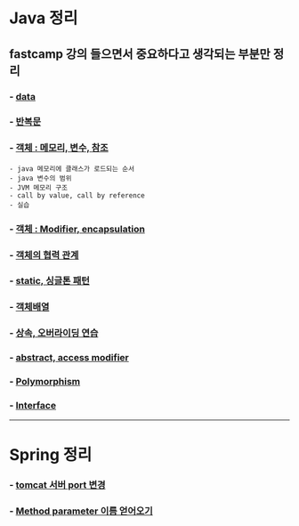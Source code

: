 # Java 정리

## fastcamp 강의 들으면서 중요하다고 생각되는 부분만 정리

### - [data](/src/basic/Readme.md)
### - [반복문](/src/basic/forloop.md) 
### - [객체 : 메모리, 변수, 참조](/src/object/Readme.md)
    - java 메모리에 클래스가 로드되는 순서
    - java 변수의 범위
    - JVM 메모리 구조
    - call by value, call by reference
    - 실습
### - [객체 : Modifier, encapsulation](/src/object01/Readme.md) 
### - [객체의 협력 관계](/src/Cooperation/Readme.md)
### - [static, 싱글톤 패턴](/src/StaticVariables/Readme.md)
### - [객체배열](/src/Array/Readme.md)
### - [상속, 오버라이딩 연습](/src/CardDeck/Readme.md)
### - [abstract, access modifier](/src/Abstract/Readme.md)
### - [Polymorphism](/src/Polymorphism/Readme.md)
### - [Interface](/src/Interface/Readme.md)
---------------------------
# Spring 정리

### - [tomcat 서버 port 변경](/Spring/Readme.md#tomcat-서버-port-변경)
### - [Method parameter 이름 얻어오기](/Spring/Readme.md#Method-parameter-이름-얻어오기)